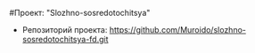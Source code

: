 #Проект: "Slozhno-sosredotochitsya"

- Репозиторий проекта: https://github.com/Muroido/slozhno-sosredotochitsya-fd.git